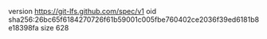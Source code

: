 version https://git-lfs.github.com/spec/v1
oid sha256:26bc65f6184270726f61b59001c005fbe760402ce2036f39ed6181b8e18398fa
size 628
